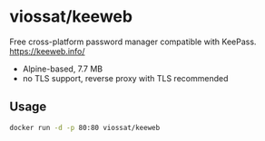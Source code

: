 # viossat/keeweb

Free cross-platform password manager compatible with KeePass.
https://keeweb.info/

- Alpine-based, 7.7 MB
- no TLS support, reverse proxy with TLS recommended

## Usage

```bash
docker run -d -p 80:80 viossat/keeweb
```
